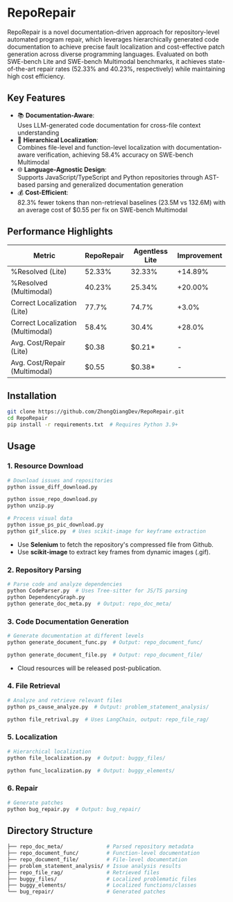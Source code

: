 # RepoRepair

RepoRepair is a novel documentation-driven approach for repository-level automated program repair, which leverages hierarchically generated code documentation to achieve precise fault localization and cost-effective patch generation across diverse programming languages. Evaluated on both SWE-bench Lite and SWE-bench Multimodal benchmarks, it achieves state-of-the-art repair rates (52.33% and 40.23%, respectively) while maintaining high cost efficiency.

## Key Features

- 📚 **Documentation-Aware**:  
  Uses LLM-generated code documentation for cross-file context understanding
- 🧠 **Hierarchical Localization**:  
  Combines file-level and function-level localization with documentation-aware verification, achieving 58.4% accuracy on SWE-bench Multimodal
- 🌐 **Language-Agnostic Design**:  
  Supports JavaScript/TypeScript and Python repositories through AST-based parsing and generalized documentation generation
- 💰 **Cost-Efficient**:  
  82.3% fewer tokens than non-retrieval baselines (23.5M vs 132.6M) with an average cost of $0.55 per fix on SWE-bench Multimodal

## Performance Highlights

| Metric                            | RepoRepair | Agentless Lite | Improvement |
|-----------------------------------|------------|----------------|-------------|
| %Resolved (Lite)                  | 52.33%     | 32.33%         | +14.89%     |
| %Resolved (Multimodal)            | 40.23%     | 25.34%         | +20.00%     |
| Correct Localization (Lite)       | 77.7%      | 74.7%          | +3.0%         |
| Correct Localization (Multimodal) | 58.4%      | 30.4%          | +28.0%      |
| Avg. Cost/Repair (Lite)           | \$0.38     | \$0.21*        | -           |
| Avg. Cost/Repair (Multimodal)     | \$0.55     | \$0.38*        | -           |


## Installation

```bash
git clone https://github.com/ZhongQiangDev/RepoRepair.git
cd RepoRepair
pip install -r requirements.txt  # Requires Python 3.9+
```

## Usage

### 1. Resource Download

```bash
# Download issues and repositories
python issue_diff_download.py

python issue_repo_download.py
python unzip.py

# Process visual data
python issue_ps_pic_download.py
python gif_slice.py  # Uses scikit-image for keyframe extraction
```

* Use **Selenium** to fetch the repository's compressed file from Github.
* Use **scikit-image** to extract key frames from dynamic images (.gif).

### 2. Repository Parsing

```bash
# Parse code and analyze dependencies
python CodeParser.py  # Uses Tree-sitter for JS/TS parsing
python DependencyGraph.py
python generate_doc_meta.py  # Output: repo_doc_meta/
```

### 3. Code Documentation Generation
```bash
# Generate documentation at different levels
python generate_document_func.py  # Output: repo_document_func/

python generate_document_file.py  # Output: repo_document_file/
```

* Cloud resources will be released post-publication.

### 4. File Retrieval
```bash
# Analyze and retrieve relevant files
python ps_cause_analyze.py  # Output: problem_statement_analysis/

python file_retrival.py  # Uses LangChain, output: repo_file_rag/
```

### 5. Localization
```bash
# Hierarchical localization
python file_localization.py  # Output: buggy_files/

python func_localization.py  # Output: buggy_elements/
```


### 6. Repair
```bash
# Generate patches
python bug_repair.py  # Output: bug_repair/
```

## Directory Structure

```bash
├── repo_doc_meta/              # Parsed repository metadata
├── repo_document_func/         # Function-level documentation
├── repo_document_file/         # File-level documentation
├── problem_statement_analysis/ # Issue analysis results
├── repo_file_rag/              # Retrieved files
├── buggy_files/                # Localized problematic files  
├── buggy_elements/             # Localized functions/classes
└── bug_repair/                 # Generated patches
```

